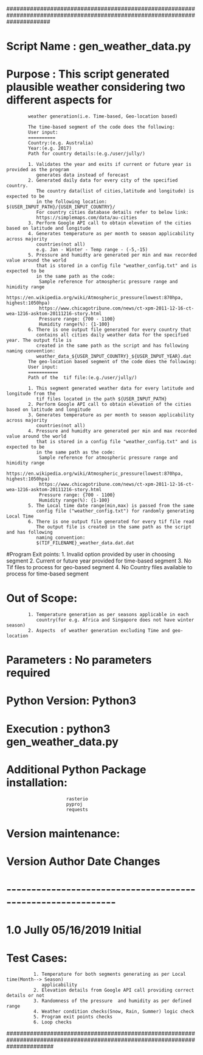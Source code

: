 #############################################################################################################################
# Script Name :  gen_weather_data.py
# Purpose : This script generated plausible weather considering two different aspects for 
            weather generation(i.e. Time-based, Geo-location based)
            
            The time-based segment of the code does the following:
            User input:
            ==========
            Country:(e.g. Australia)
            Year:(e.g. 2017)
            Path for country details:(e.g./user/jully/)
            
            1. Validates the year and exits if current or future year is provided as the program
               generates data instead of forecast
            2. Generated daily data for every city of the specified country.
               The country data(list of cities,latitude and longitude) is expected to be 
               in the following location: $(USER_INPUT_PATH}/{USER_INPUT_COUNTRY}/
               For country cities database details refer to below link:
               https://simplemaps.com/data/au-cities
            3. Perform Google API call to obtain elevation of the cities based on latitude and longitude
            4. Generates temperature as per month to season applicability across majority 
               countries(not all)
               e.g. Jan - Winter - Temp range - (-5,-15)
            5. Pressure and humidty are generated per min and max recorded value around the world
               that is stored in a config file "weather_config.txt" and is expected to be 
               in the same path as the code:
                Sample reference for atmospheric pressure range and himidity range
                https://en.wikipedia.org/wiki/Atmospheric_pressure(lowest:870hpa, highest:1050hpa)
                https://www.chicagotribune.com/news/ct-xpm-2011-12-16-ct-wea-1216-asktom-20111216-story.html
                Pressure range: {700 - 1100} 
                Humidity range(%): {1-100}
            6. There is one output file generated for every country that
               contains all cities daily weather data for the specified year. The output file is 
               created in the same path as the script and has following naming convention:
               weather_data_${USER_INPUT_COUNTRY}_${USER_INPUT_YEAR}.dat
            The geo-location based segment of the code does the following:
            User input:
            ===========
            Path of the  tif file:(e.g./user/jully/)
            
            1. This segment generated weather data for every latitude and longitude from the
               tif files located in the path ${USER_INPUT_PATH}
            2. Perform Google API call to obtain elevation of the cities based on latitude and longitude
            3. Generates temperature as per month to season applicability across majority 
               countries(not all)
            4. Pressure and humidty are generated per min and max recorded value around the world
               that is stored in a config file "weather_config.txt" and is expected to be 
               in the same path as the code:
                Sample reference for atmospheric pressure range and himidity range
                https://en.wikipedia.org/wiki/Atmospheric_pressure(lowest:870hpa, highest:1050hpa)
                https://www.chicagotribune.com/news/ct-xpm-2011-12-16-ct-wea-1216-asktom-20111216-story.html
                Pressure range: {700 - 1100} 
                Humidity range(%): {1-100}
            5. The Local time date range(min,max) is passed from the same 
               config file ("weather_config.txt") for randomly generating Local Time 
            6. There is one output file generated for every tif file read 
               The output file is created in the same path as the script and has following 
               naming convention:
               $(TIF_FILENAME}_weather_data.dat.dat
               
#Program Exit points:
               1. Invalid option provided by user in choosing segment
               2. Current or future year provided for time-based segment
               3. No Tif files to process for geo-based segment
               4. No Country files available to process for time-based segment
               
# Out of Scope:
            1. Temperature generation as per seasons applicable in each 
               country(for e.g. Africa and Singapore does not have winter season)
            2. Aspects  of weather generation excluding Time and geo-location
# Parameters : No parameters required
# Python Version: Python3
# Execution : python3  gen_weather_data.py
# Additional Python Package installation: 
                          rasterio
                          pyproj 
                          requests
# Version maintenance:
# Version           Author               Date        Changes
# ------------------------------------------------------------
# 1.0               Jully               05/16/2019   Initial
# Test Cases:
              1. Temperature for both segments generating as per Local time(Month--> Season)
                 applicability 
              2. Elevation details from Google API call providing correct details or not
              3. Randomness of the pressure  and humidity as per defined range
              4. Weather condition checks(Snow, Rain, Summer) logic check
              5. Program exit points checks
              6. Loop checks
##############################################################################################################################
